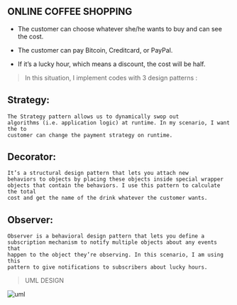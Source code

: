 ## ONLINE COFFEE SHOPPING ##

 * The customer can choose whatever she/he wants to buy and can see the cost.

 * The customer can pay Bitcoin, Creditcard, or PayPal.

 * If it’s a lucky hour, which means a discount, the cost will be half.

 > In this situation, I implement codes with 3 design patterns :

   ## Strategy:
    The Strategy pattern allows us to dynamically swop out
    algorithms (i.e. application logic) at runtime. In my scenario, I want the to
    customer can change the payment strategy on runtime.

   ## Decorator:
    It’s a structural design pattern that lets you attach new
    behaviors to objects by placing these objects inside special wrapper
    objects that contain the behaviors. I use this pattern to calculate the total
    cost and get the name of the drink whatever the customer wants.

   ## Observer:
    Observer is a behavioral design pattern that lets you define a
    subscription mechanism to notify multiple objects about any events that
    happen to the object they’re observing. In this scenario, I am using this
    pattern to give notifications to subscribers about lucky hours.



> UML DESIGN 

![uml](https://github.com/deryayildirimm/Patternss/blob/c8917d73142a5eca9c30dc1d6c1f576176c819a9/src/OnlineCoffee/UML.jpg)
